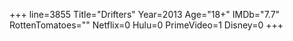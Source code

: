 +++
line=3855
Title="Drifters"
Year=2013
Age="18+"
IMDb="7.7"
RottenTomatoes=""
Netflix=0
Hulu=0
PrimeVideo=1
Disney=0
+++

